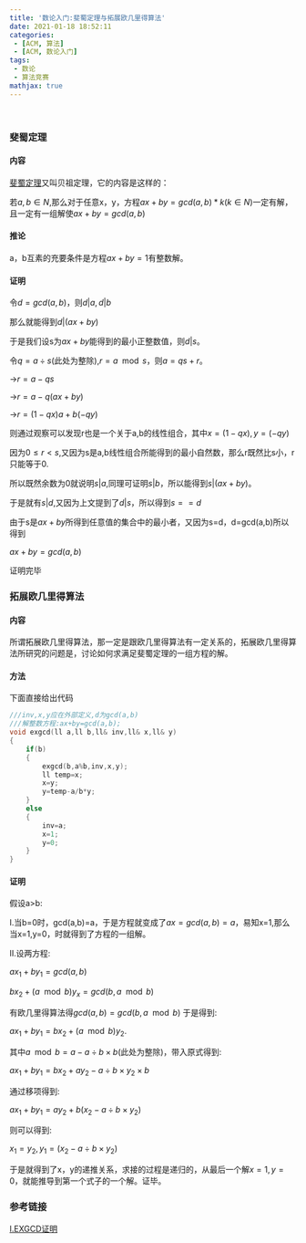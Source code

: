 ```yaml
---
title: '数论入门:斐蜀定理与拓展欧几里得算法'
date: 2021-01-18 18:52:11
categories:
 - [ACM, 算法]
 - [ACM, 数论入门]
tags:
 - 数论
 - 算法竞赛
mathjax: true
---
```


​        

### 斐蜀定理

#### 内容

[斐蜀定理](https://baike.baidu.com/item/%E8%A3%B4%E8%9C%80%E5%AE%9A%E7%90%86/5186593?fr=aladdin)又叫贝祖定理，它的内容是这样的：

若$a,b\in N$,那么对于任意x，y，方程$ax+by=gcd(a,b)*k(k\in N)$一定有解，且一定有一组解使$ax+by=gcd(a,b)$

#### 推论

a，b互素的充要条件是方程$ax+by=1$有整数解。

#### 证明

令$d=gcd(a,b)$，则$d|a,d|b$

那么就能得到$d|(ax+by)$

于是我们设s为$ax+by$能得到的最小正整数值，则$d|s$。

令$q=a\div s$(此处为整除),$r=a\mod s$，则$a=qs+r$。

->$r=a-qs$

->$r=a-q(ax+by)$

->$r=(1-qx)a+b(-qy)$

则通过观察可以发现r也是一个关于a,b的线性组合，其中$x=(1-qx),y=(-qy)$

因为$0\leq r < s$,又因为s是a,b线性组合所能得到的最小自然数，那么r既然比s小，r只能等于0.

所以既然余数为0就说明$s|a$,同理可证明$s|b$，所以能得到$s|(ax+by)$。

于是就有$s|d$,又因为上文提到了$d|s$，所以得到$s==d$

由于s是$ax+by$所得到任意值的集合中的最小者，又因为s=d，d=gcd(a,b)所以得到

$ax+by=gcd(a,b)$

证明完毕

### 拓展欧几里得算法

#### 内容

所谓拓展欧几里得算法，那一定是跟欧几里得算法有一定关系的，拓展欧几里得算法所研究的问题是，讨论如何求满足斐蜀定理的一组方程的解。

#### 方法

下面直接给出代码

```C++
///inv,x,y应在外部定义,d为gcd(a,b)
///解整数方程:ax+by=gcd(a,b);
void exgcd(ll a,ll b,ll& inv,ll& x,ll& y)
{
    if(b)
    {
        exgcd(b,a%b,inv,x,y);
        ll temp=x;
        x=y;
        y=temp-a/b*y;
    }
    else
    {
		inv=a;
        x=1;
        y=0;
    }
}
```




#### 证明

假设a&gt;b:

Ⅰ.当b=0时，gcd(a,b)=a，于是方程就变成了$ax=gcd(a,b)=a$，易知x=1,那么当x=1,y=0，时就得到了方程的一组解。

Ⅱ.设两方程:

$ax_1+by_1=gcd(a,b)$

$bx_2+(a\mod b)y_x=gcd(b,a\mod b)$

有欧几里得算法得$gcd(a,b)=gcd(b,a\mod b)$ 于是得到:

$ax_1+by_1=bx_2+(a\mod b)y_2$.

其中$a\mod b=a-a\div b\times b$(此处为整除)，带入原式得到:

$ax_1+by_1=bx_2+ay_2-a\div b\times y_2\times b$

通过移项得到:

$ax_1+by_1=ay_2+b(x_2-a\div b\times y_2)$

则可以得到:

$x_1=y_2,y_1=(x_2-a\div b\times y_2)$

于是就得到了x，y的递推关系，求接的过程是递归的，从最后一个解$x=1,y=0$，就能推导到第一个式子的一个解。证毕。

### 参考链接

[Ⅰ.EXGCD证明](https://www.cnblogs.com/haveyoueverbeen/p/4612753.html)